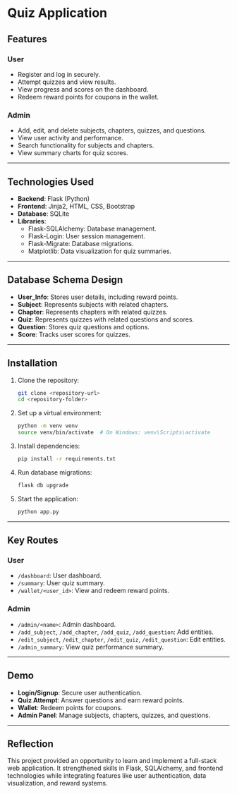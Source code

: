# Quiz Application

## Features

### User
- Register and log in securely.
- Attempt quizzes and view results.
- View progress and scores on the dashboard.
- Redeem reward points for coupons in the wallet.

### Admin
- Add, edit, and delete subjects, chapters, quizzes, and questions.
- View user activity and performance.
- Search functionality for subjects and chapters.
- View summary charts for quiz scores.

---

## Technologies Used

- **Backend**: Flask (Python)
- **Frontend**: Jinja2, HTML, CSS, Bootstrap
- **Database**: SQLite
- **Libraries**:
  - Flask-SQLAlchemy: Database management.
  - Flask-Login: User session management.
  - Flask-Migrate: Database migrations.
  - Matplotlib: Data visualization for quiz summaries.

---

## Database Schema Design

- **User_Info**: Stores user details, including reward points.
- **Subject**: Represents subjects with related chapters.
- **Chapter**: Represents chapters with related quizzes.
- **Quiz**: Represents quizzes with related questions and scores.
- **Question**: Stores quiz questions and options.
- **Score**: Tracks user scores for quizzes.

---

## Installation

1. Clone the repository:
   ```bash
   git clone <repository-url>
   cd <repository-folder>
   ```

2. Set up a virtual environment:
   ```bash
   python -m venv venv
   source venv/bin/activate  # On Windows: venv\Scripts\activate
   ```

3. Install dependencies:
   ```bash
   pip install -r requirements.txt
   ```

4. Run database migrations:
   ```bash
   flask db upgrade
   ```

5. Start the application:
   ```bash
   python app.py
   ```

---

## Key Routes

### User
- `/dashboard`: User dashboard.
- `/summary`: User quiz summary.
- `/wallet/<user_id>`: View and redeem reward points.

### Admin
- `/admin/<name>`: Admin dashboard.
- `/add_subject`, `/add_chapter`, `/add_quiz`, `/add_question`: Add entities.
- `/edit_subject`, `/edit_chapter`, `/edit_quiz`, `/edit_question`: Edit entities.
- `/admin_summary`: View quiz performance summary.

---

## Demo

- **Login/Signup**: Secure user authentication.
- **Quiz Attempt**: Answer questions and earn reward points.
- **Wallet**: Redeem points for coupons.
- **Admin Panel**: Manage subjects, chapters, quizzes, and questions.

---

## Reflection

This project provided an opportunity to learn and implement a full-stack web application. It strengthened skills in Flask, SQLAlchemy, and frontend technologies while integrating features like user authentication, data visualization, and reward systems.
